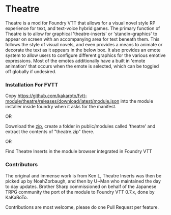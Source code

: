 # Theatre

Theatre is a mod for Foundry VTT that allows for a visual novel style RP experience for text, and text-voice hybrid games. The primary function of Theatre is to allow for graphical 'theatre-inserts' or 'standin-graphics' to appear on screen with an accompanying area for text beneath them. This follows the style of visual novels, and even provides a means to animate or decorate the text as it appears in the below box. It also provides an emote system to allow users to configure different graphics for the various emotive expressions. Most of the emotes additionally have a built in 'emote animation' that occurs when the emote is selected, which can be toggled off globally if undesired.

### Installation For FVTT

Copy https://github.com/kakaroto/fvtt-module/theatre/releases/download/latest/module.json into the module installer inside foundry when it asks for the manifest.

OR

Download the [zip](https://github.com/kakaroto/fvtt-module/theatre/releases/download/latest/theatre.zip), create a folder in public/modules called 'theatre' and extract the contents of "theatre.zip" there.

OR

Find Theatre Inserts in the module browser integrated in Foundry VTT

### Contributors
The original and immense work is from Ken L, Theatre Inserts was then be picked up by NoahZorbaugh, and then by U~Man who maintained the day to day updates. Brother Sharp commissioned on behalf of the Japanese TRPG community the port of the module to Foundry VTT 0.7.x, done by KaKaRoTo.

Contributions are most welcome, please do one Pull Request per feature.
